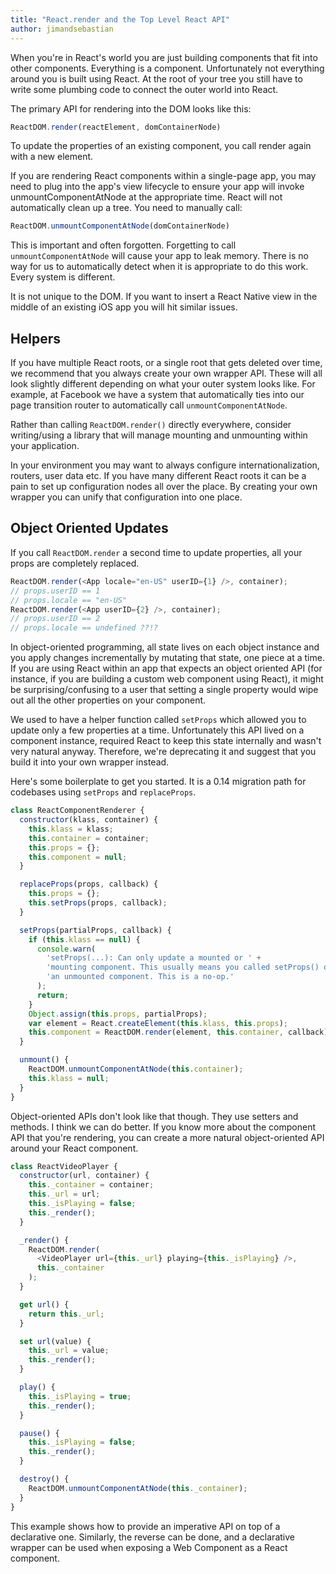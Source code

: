 ```yaml
---
title: "React.render and the Top Level React API"
author: jimandsebastian
---
```



When you're in React's world you are just building components that fit into other components. Everything is a component. Unfortunately not everything around you is built using React. At the root of your tree you still have to write some plumbing code to connect the outer world into React.

The primary API for rendering into the DOM looks like this:

```js
ReactDOM.render(reactElement, domContainerNode)
```

To update the properties of an existing component, you call render again with a new element.

If you are rendering React components within a single-page app, you may need to plug into the app's view lifecycle to ensure your app will invoke unmountComponentAtNode at the appropriate time. React will not automatically clean up a tree. You need to manually call:

```js
ReactDOM.unmountComponentAtNode(domContainerNode)
```

This is important and often forgotten. Forgetting to call `unmountComponentAtNode` will cause your app to leak memory. There is no way for us to automatically detect when it is appropriate to do this work. Every system is different.

It is not unique to the DOM. If you want to insert a React Native view in the middle of an existing iOS app you will hit similar issues.

## Helpers

If you have multiple React roots, or a single root that gets deleted over time, we recommend that you always create your own wrapper API. These will all look slightly different depending on what your outer system looks like. For example, at Facebook we have a system that automatically ties into our page transition router to automatically call `unmountComponentAtNode`.

Rather than calling `ReactDOM.render()` directly everywhere, consider writing/using a library that will manage mounting and unmounting within your application.

In your environment you may want to always configure internationalization, routers, user data etc. If you have many different React roots it can be a pain to set up configuration nodes all over the place. By creating your own wrapper you can unify that configuration into one place.

## Object Oriented Updates

If you call `ReactDOM.render` a second time to update properties, all your props are completely replaced.

```js
ReactDOM.render(<App locale="en-US" userID={1} />, container);
// props.userID == 1
// props.locale == "en-US"
ReactDOM.render(<App userID={2} />, container);
// props.userID == 2
// props.locale == undefined ??!?
```

In object-oriented programming, all state lives on each object instance and you apply changes incrementally by mutating that state, one piece at a time. If you are using React within an app that expects an object oriented API (for instance, if you are building a custom web component using React), it might be surprising/confusing to a user that setting a single property would wipe out all the other properties on your component.

We used to have a helper function called `setProps` which allowed you to update only a few properties at a time. Unfortunately this API lived on a component instance, required React to keep this state internally and wasn't very natural anyway. Therefore, we're deprecating it and suggest that you build it into your own wrapper instead.

Here's some boilerplate to get you started. It is a 0.14 migration path for codebases using `setProps` and `replaceProps`.

```js
class ReactComponentRenderer {
  constructor(klass, container) {
    this.klass = klass;
    this.container = container;
    this.props = {};
    this.component = null;
  }

  replaceProps(props, callback) {
    this.props = {};
    this.setProps(props, callback);
  }

  setProps(partialProps, callback) {
    if (this.klass == null) {
      console.warn(
        'setProps(...): Can only update a mounted or ' +
        'mounting component. This usually means you called setProps() on ' +
        'an unmounted component. This is a no-op.'
      );
      return;
    }
    Object.assign(this.props, partialProps);
    var element = React.createElement(this.klass, this.props);
    this.component = ReactDOM.render(element, this.container, callback);
  }

  unmount() {
    ReactDOM.unmountComponentAtNode(this.container);
    this.klass = null;
  }
}
```

Object-oriented APIs don't look like that though. They use setters and methods. I think we can do better. If you know more about the component API that you're rendering, you can create a more natural object-oriented API around your React component.

```js
class ReactVideoPlayer {
  constructor(url, container) {
    this._container = container;
    this._url = url;
    this._isPlaying = false;
    this._render();
  }

  _render() {
    ReactDOM.render(
      <VideoPlayer url={this._url} playing={this._isPlaying} />,
      this._container
    );
  }

  get url() {
    return this._url;
  }

  set url(value) {
    this._url = value;
    this._render();
  }

  play() {
    this._isPlaying = true;
    this._render();
  }

  pause() {
    this._isPlaying = false;
    this._render();
  }

  destroy() {
    ReactDOM.unmountComponentAtNode(this._container);
  }
}
```

This example shows how to provide an imperative API on top of a declarative one. Similarly, the reverse can be done, and a declarative wrapper can be used when exposing a Web Component as a React component.

